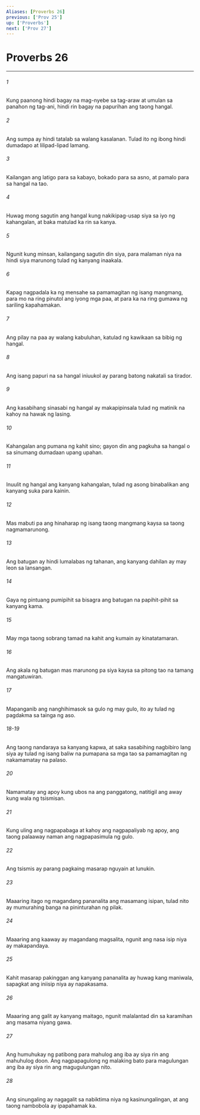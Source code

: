 ```yaml
---
Aliases: [Proverbs 26]
previous: ['Prov 25']
up: ['Proverbs']
next: ['Prov 27']
---
```

# Proverbs 26

***

###### 1
Kung paanong hindi bagay na mag-nyebe sa tag-araw at umulan sa panahon ng tag-ani, hindi rin bagay na papurihan ang taong hangal. 

###### 2
Ang sumpa ay hindi tatalab sa walang kasalanan. Tulad ito ng ibong hindi dumadapo at lilipad-lipad lamang. 

###### 3
Kailangan ang latigo para sa kabayo, bokado para sa asno, at pamalo para sa hangal na tao. 

###### 4
Huwag mong sagutin ang hangal kung nakikipag-usap siya sa iyo ng kahangalan, at baka matulad ka rin sa kanya. 

###### 5
Ngunit kung minsan, kailangang sagutin din siya, para malaman niya na hindi siya marunong tulad ng kanyang inaakala. 

###### 6
Kapag nagpadala ka ng mensahe sa pamamagitan ng isang mangmang, para mo na ring pinutol ang iyong mga paa, at para ka na ring gumawa ng sariling kapahamakan. 

###### 7
Ang pilay na paa ay walang kabuluhan, katulad ng kawikaan sa bibig ng hangal. 

###### 8
Ang isang papuri na sa hangal iniuukol ay parang batong nakatali sa tirador. 

###### 9
Ang kasabihang sinasabi ng hangal ay makapipinsala tulad ng matinik na kahoy na hawak ng lasing. 

###### 10
Kahangalan ang pumana ng kahit sino; gayon din ang pagkuha sa hangal o sa sinumang dumadaan upang upahan. 

###### 11
Inuulit ng hangal ang kanyang kahangalan, tulad ng asong binabalikan ang kanyang suka para kainin. 

###### 12
Mas mabuti pa ang hinaharap ng isang taong mangmang kaysa sa taong nagmamarunong. 

###### 13
Ang batugan ay hindi lumalabas ng tahanan, ang kanyang dahilan ay may leon sa lansangan. 

###### 14
Gaya ng pintuang pumipihit sa bisagra ang batugan na papihit-pihit sa kanyang kama. 

###### 15
May mga taong sobrang tamad na kahit ang kumain ay kinatatamaran. 

###### 16
Ang akala ng batugan mas marunong pa siya kaysa sa pitong tao na tamang mangatuwiran. 

###### 17
Mapanganib ang nanghihimasok sa gulo ng may gulo, ito ay tulad ng pagdakma sa tainga ng aso.

###### 18-19
Ang taong nandaraya sa kanyang kapwa, at saka sasabihing nagbibiro lang siya ay tulad ng isang baliw na pumapana sa mga tao sa pamamagitan ng nakamamatay na palaso. 

###### 20
Namamatay ang apoy kung ubos na ang panggatong, natitigil ang away kung wala ng tsismisan. 

###### 21
Kung uling ang nagpapabaga at kahoy ang nagpapaliyab ng apoy, ang taong palaaway naman ang nagpapasimula ng gulo. 

###### 22
Ang tsismis ay parang pagkaing masarap nguyain at lunukin. 

###### 23
Maaaring itago ng magandang pananalita ang masamang isipan, tulad nito ay mumurahing banga na pininturahan ng pilak. 

###### 24
Maaaring ang kaaway ay magandang magsalita, ngunit ang nasa isip niya ay makapandaya. 

###### 25
Kahit masarap pakinggan ang kanyang pananalita ay huwag kang maniwala, sapagkat ang iniisip niya ay napakasama. 

###### 26
Maaaring ang galit ay kanyang maitago, ngunit malalantad din sa karamihan ang masama niyang gawa. 

###### 27
Ang humuhukay ng patibong para mahulog ang iba ay siya rin ang mahuhulog doon. Ang nagpapagulong ng malaking bato para magulungan ang iba ay siya rin ang magugulungan nito. 

###### 28
Ang sinungaling ay nagagalit sa nabiktima niya ng kasinungalingan, at ang taong nambobola ay ipapahamak ka.

